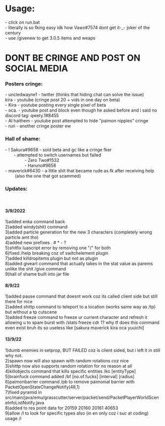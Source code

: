 <h1>Usage:</h1>
 - click on run.bat<br>
 - literally is so fking easy idk how Vawx#7574 dont get it-_- joker of the century<br>
 - use /givenew to get 3.0.5 items and weaps

<h1>DONT BE CRINGE AND POST ON SOCIAL MEDIA</h1>

<h3>Posters cringe:</h3>
 - uncledwayne1 - twitter (thinks that hiding chat can solve the issue)<br>
kira - youtube (cringe post 20 + vids in one day on beta)<br>
 - Kira - youtube posting every single pixel of beta<br>
 - oca. - youtube post and block even though he asked before and i said no discord tag: qwety.1#8455<br>
 - Al haithem - youtube post attempted to hide "paimon nipples" cringe<br>
 - ruri - another cringe poster ew<br>

<h3>Hall of shame:</h3>
 - ! Sakura#9658 - sold beta and gc like a cringe fker<br>
    &nbsp &nbsp &nbsp &nbsp- attempted to switch usernames but failed<br>
    &nbsp &nbsp &nbsp &nbsp &nbsp &nbsp &nbsp &nbsp     - Zero Two#1532<br>
    &nbsp &nbsp &nbsp &nbsp &nbsp &nbsp &nbsp &nbsp     - Haruno#9658<br>
 - maverick#6430 - a little shit that became rude as fk after receiving help<br>
   &nbsp &nbsp &nbsp &nbsp (also the one that got scammed)<br>
   
   
<h3>Updates:</h3><br>

<h4>3/9/2022</h4>
1)added enka command back<br>
2)added windy(shit) command<br>
3)added particle generation for the new 3 characters (completely wrong particle amt tho)<br>
4)added new prefixes . # * - ?<br>
5)shitfix luascript error by removing one "/" for both<br>
6)fixed /help breaking coz of switchelement plugin<br>
7)added killdropitems plugin but not as plugin<br>
8)added giveart command that actually takes in the stat value as parems unlike the shit /give command<br>
9)hall of shame built into jar file<br>

<h4>8/9/22</h4>
1)added pause command that doesnt work coz its called client side but still there for nice<br>
2)added shittp command to teleport to a location (works same way as /tp) but without a tp cutscene<br>
3)added freeze command to freeze ur current character and refresh it allowing u to spam burst with /stats freeze cdr 1? why tf does this command even exist bruh its so useless like [sakura maverick kira oca yuuichi]<br>

<h4>13/9/22</h4>
1)dumb enemies in setprop, BUT FAILED coz is client sided, but i left it in still why not.<br>
2)spawn now will also spawn with random rotations coz nice<br>
3)shittp now also supports random rotation for no reason at all<br>
4)killobjects command that kills specific entities /ko [entityType]<br>
5)brainfuck command added /bf [no.of.fucks] [interval] [radius]<br>
6)paimonbarrier command /pb  to remove paimonial barrier with PacketOpenStateChangeNotify(48,1)<br>
7)fixed pyramid in src/main/java/emu/grasscutter/server/packet/send/PacketPlayerWorldSceneInfoListNotify.java<br>
8)added to res point data for 20159 20160 20161 40653<br>
9)allow /l to look for specific types also (in en only coz i suc at coding) usage /l <itemName> <type default = "all"><br>
